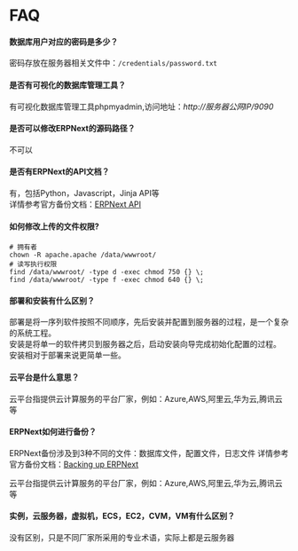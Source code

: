 # FAQ


#### 数据库用户对应的密码是多少？

密码存放在服务器相关文件中：`/credentials/password.txt`

#### 是否有可视化的数据库管理工具？

有可视化数据库管理工具phpmyadmin,访问地址：*http://服务器公网IP/9090*


#### 是否可以修改ERPNext的源码路径？

不可以

#### 是否有ERPNext的API文档？

有，包括Python，Javascript，Jinja API等  
详情参考官方备份文档：[ERPNext API](https://frappeframework.com/docs/user/en/api)

#### 如何修改上传的文件权限?

```shell
# 拥有者
chown -R apache.apache /data/wwwroot/
# 读写执行权限
find /data/wwwroot/ -type d -exec chmod 750 {} \;
find /data/wwwroot/ -type f -exec chmod 640 {} \;
```

#### 部署和安装有什么区别？

部署是将一序列软件按照不同顺序，先后安装并配置到服务器的过程，是一个复杂的系统工程。  
安装是将单一的软件拷贝到服务器之后，启动安装向导完成初始化配置的过程。  
安装相对于部署来说更简单一些。 

#### 云平台是什么意思？

云平台指提供云计算服务的平台厂家，例如：Azure,AWS,阿里云,华为云,腾讯云等

#### ERPNext如何进行备份？

ERPNext备份涉及到3种不同的文件：数据库文件，配置文件，日志文件
详情参考官方备份文档：[Backing up ERPNext](https://docs.erpnext.org/en/latest/maintenance/backups.html)

云平台指提供云计算服务的平台厂家，例如：Azure,AWS,阿里云,华为云,腾讯云等

#### 实例，云服务器，虚拟机，ECS，EC2，CVM，VM有什么区别？

没有区别，只是不同厂家所采用的专业术语，实际上都是云服务器